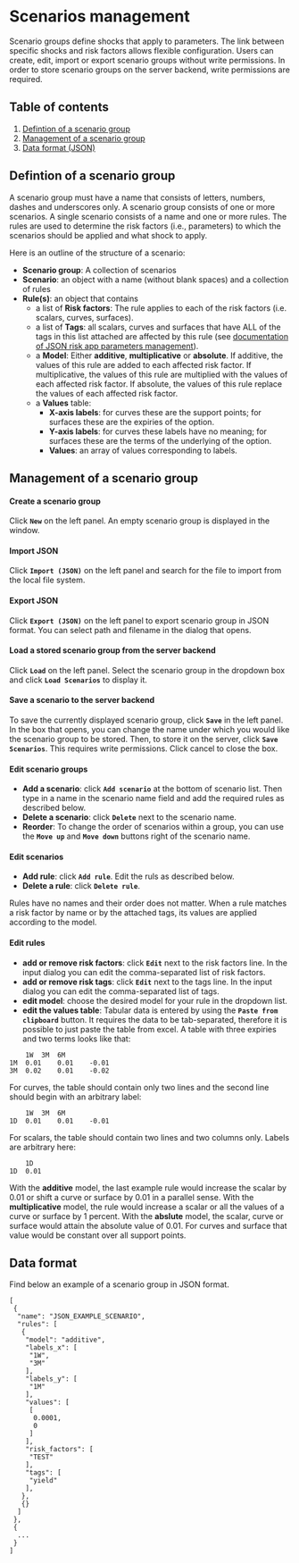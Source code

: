 # **Scenarios management**
Scenario groups define shocks that apply to parameters. The link between specific shocks and risk factors allows flexible configuration. Users can create, edit, import or export scenario groups without write permissions. In order to store scenario groups on the server backend, write permissions are required.

## Table of contents
1. [Defintion of a scenario group](#basic) 
2. [Management of a scenario group](#manage)
3. [Data format (JSON)](#format)

## Defintion of a scenario group <a name="basic" style="padding-top: 50px"></a>
A scenario group must have a name that consists of letters, numbers, dashes and underscores only. A scenario group consists of one or more scenarios. A single scenario consists of a name and one or more rules. The rules are used to determine the risk factors (i.e., parameters) to which the scenarios should be applied and what shock to apply.

Here is an outline of the structure of a scenario:
 - **Scenario group**: A collection of scenarios
 - **Scenario**: an object with a name (without blank spaces) and a collection of rules
 - **Rule(s)**: an object that contains
   - a list of **Risk factors**: The rule applies to each of the risk factors (i.e. scalars, curves, surfaces).
   - a list of **Tags**: all scalars, curves and surfaces that have ALL of the tags in this list attached are affected by this rule (see [documentation of JSON risk app parameters management](/docs/Parameters.md)).
   - a **Model**: Either **additive**, **multiplicative** or **absolute**. If additive, the values of this rule are added to each affected risk factor. If multiplicative, the values of this rule are multiplied with the values of each affected risk factor. If absolute, the values of this rule replace the values of each affected risk factor.
   - a **Values** table:
     - **X-axis labels**: for curves these are the support points; for surfaces these are the expiries of the option.
     - **Y-axis labels**: for curves these labels have no meaning; for surfaces these are the terms of the underlying of the option.
     - **Values**: an array of values corresponding to labels.

## Management of a scenario group <a name="manage" style="padding-top: 50px"></a>

#### Create a scenario group

Click **`New`** on the left panel. An empty scenario group is displayed in the window.

#### Import JSON
  
Click **`Import (JSON)`** on the left panel and search for the file to import from the local file system.

#### Export JSON

Click **`Export (JSON)`** on the left panel to export scenario group in JSON format. You can select path and filename in the dialog that opens.

#### Load a stored scenario group from the server backend
    
Click **`Load`** on the left panel. Select the scenario group in the dropdown box and click **`Load Scenarios`** to display it.

#### Save a scenario to the server backend

To save the currently displayed scenario group, click **`Save`** in the left panel. In the box that opens, you can change the name under which you would like the scenario group to be stored. Then, to store it on the server, click **`Save Scenarios`**. This requires write permissions. Click cancel to close the box.

#### Edit scenario groups
  
 - **Add a scenario**: click **`Add scenario`** at the bottom of scenario list. Then type in a name in the scenario name field and add the required rules as described below.
 - **Delete a scenario**: click **`Delete`** next to the scenario name.
 - **Reorder**: To change the order of scenarios within a group, you can use the **`Move up`** and **`Move down`** buttons right of the scenario name.

#### Edit scenarios 
    
 - **Add rule**: click **`Add rule`**. Edit the ruls as described below.
 - **Delete a rule**: click **`Delete rule`**.

Rules have no names and their order does not matter. When a rule matches a risk factor by name or by the attached tags, its values are applied according to the model.

#### Edit rules
      
 - **add or remove risk factors**: click **`Edit`** next to the risk factors line. In the input dialog you can edit the comma-separated list of risk factors.
 - **add or remove risk tags**: click **`Edit`** next to the tags line. In the input dialog you can edit the comma-separated list of tags.
 - **edit model**: choose the desired model for your rule in the dropdown list.
 - **edit the values table**: Tabular data is entered by using the **`Paste from clipboard`** button. It requires the data to be tab-separated, therefore it is possible to just paste the table from excel. A table with three expiries and two terms looks like that:

```
	1W  3M  6M
1M	0.01	0.01	-0.01
3M	0.02	0.01	-0.02

```
For curves, the table should contain only two lines and the second line should begin with an arbitrary label:

```
	1W  3M  6M
1D	0.01	0.01	-0.01

```
For scalars, the table should contain two lines and two columns only. Labels are arbitrary here:
```
	1D
1D	0.01
```

With the **additive** model, the last example rule would increase the scalar by 0.01 or shift a curve or surface by 0.01 in a parallel sense. With the **multiplicative** model, the rule would increase a scalar or all the values of a curve or surface by 1 percent. With the **abslute** model, the scalar, curve or surface would attain the absolute value of 0.01. For curves and surface that value would be constant over all support points.

## Data format <a name="format" style="padding-top: 50px"></a>
Find below an example of a scenario group in JSON format.

```
[
 {
  "name": "JSON_EXAMPLE_SCENARIO",
  "rules": [
   {
    "model": "additive",
    "labels_x": [
     "1W",
     "3M"
    ],
    "labels_y": [
     "1M"
    ],
    "values": [
     [
      0.0001,
      0
     ]
    ],
    "risk_factors": [
     "TEST"
    ],
    "tags": [
     "yield"
    ],
   },
   {}
  ]
 },
 {
  ...
 }
]
```



